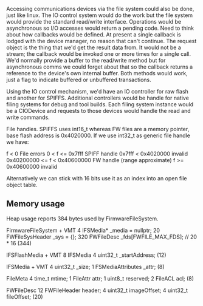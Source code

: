 

Accessing communications devices via the file system could also be done, just like linux. The IO control system would do the work but the file system would provide the standard read/write interface. Operations would be asynchronous so I/O accesses would return a pending code. Need to think about how callbacks would be defined. At present a single callback is lodged with the device manager, no reason that can't continue. The request object is the thing that we'd get the result data from. It would not be a stream; the callback would be invoked one or more times for a single call. We'd normally provide a buffer to the read/write method but for asynchronous comms we could forget about that so the callback returns a reference to the device's own internal buffer. Both methods would work, just a flag to indicate buffered or unbuffered transactions.

Using the IO control mechanism, we'd have an IO controller for raw flash and another for SPIFFS. Additional controllers would be handle for native filing systems for debug and tool builds. Each filing system instance would be a CIODevice and requests to those devices would handle the read and write commands.

File handles. SPIFFS uses int16_t whereas FW files are a memory pointer, base flash address is 0x4020000. If we use int32_t as generic file handle we have:

   f < 0                         File errors
   0 < f <= 0x7fff               SPIFF handle
   0x7fff < 0x4020000            invalid
   0x40200000 <= f < 0x40600000  FW handle (range approximate)
   f >= 0x40600000               invalid

Alternatively we can stick with 16 bits use it as an index into an open file object table.

## Memory usage

Heap usage reports 384 bytes used by FirmwareFileSystem.

FirmwareFileSystem + VMT
4	IFSMedia* _media = nullptr;
20	FWFileSysHeader _sys = {};
320	FWFileDesc _fds[FWFILE_MAX_FDS];	// 20 * 16
(344)

IFSFlashMedia + VMT
8	IFSMedia
4	uint32_t _startAddress;
(12)

IFSMedia + VMT
4	uint32_t _size;
1	FSMediaAttributes _attr;
(8)

FileMeta
4	time_t mtime;
1	FileAttr attr;
1	uint8_t reserved;
2	FileACL acl;
(8)

FWFileDesc
12	FWFileHeader header;
4	uint32_t imageOffset;
4	uint32_t fileOffset;
(20)
